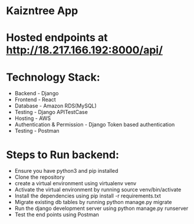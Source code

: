 # Kaizntree App

# Hosted endpoints at http://18.217.166.192:8000/api/

# Technology Stack:
* Backend - Django
* Frontend - React
* Database - Amazon RDS(MySQL)
* Testing - Django APITestCase 
* Hosting - AWS
* Authentication & Permission - Django Token based authentication
* Testing - Postman

# Steps to Run backend:
* Ensure you have python3 and pip installed
* Clone the repository
* create a virtual environment using virtualenv venv
* Activate the virtual environment by running source venv/bin/activate
* Install the dependencies using pip install -r requirements.txt
* Migrate existing db tables by running python manage.py migrate
* Run the django development server using python manage.py runserver
* Test the end points using Postman
